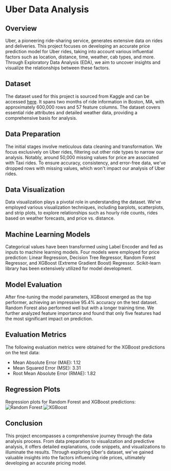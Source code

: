 # Uber Data Analysis

## Overview

Uber, a pioneering ride-sharing service, generates extensive data on rides and deliveries. This project focuses on developing an accurate price prediction model for Uber rides, taking into account various influential factors such as location, distance, time, weather, cab types, and more. Through Exploratory Data Analysis (EDA), we aim to uncover insights and visualize the relationships between these factors.

## Dataset

The dataset used for this project is sourced from Kaggle and can be accessed [here](https://www.kaggle.com/brllrb/uber-and-lyft-dataset-boston-ma). It spans two months of ride information in Boston, MA, with approximately 600,000 rows and 57 feature columns. The dataset covers essential ride attributes and detailed weather data, providing a comprehensive basis for analysis.

## Data Preparation

The initial stages involve meticulous data cleaning and transformation. We focus exclusively on Uber rides, filtering out other ride types to narrow our analysis. Notably, around 50,000 missing values for price are associated with Taxi rides. To ensure accuracy, consistency, and error-free data, we've dropped rows with missing values, which won't impact our analysis of Uber rides.

## Data Visualization

Data visualization plays a pivotal role in understanding the dataset. We've employed various visualization techniques, including barplots, scatterplots, and strip plots, to explore relationships such as hourly ride counts, rides based on weather forecasts, and price vs. distance.

## Machine Learning Models

Categorical values have been transformed using Label Encoder and fed as inputs to machine learning models. Four models were employed for price prediction: Linear Regression, Decision Tree Regressor, Random Forest Regressor, and XGBoost (Extreme Gradient Boost) Regressor. Scikit-learn library has been extensively utilized for model development.

## Model Evaluation

After fine-tuning the model parameters, XGBoost emerged as the top performer, achieving an impressive 95.4% accuracy on the test dataset. Random Forest also performed well but with a longer training time. We further analyzed feature importance and found that only five features had the most significant impact on prediction.

## Evaluation Metrics

The following evaluation metrics were obtained for the XGBoost predictions on the test data:

- Mean Absolute Error (MAE): 1.12
- Mean Squared Error (MSE): 3.31
- Root Mean Absolute Error (RMAE): 1.82

## Regression Plots

Regression plots for Random Forest and XGBoost predictions:
![Random Forest](https://github.com/heet-shahh/Uber-Data-Analysis/assets/141808272/c0cb0341-3747-46f9-9620-c0d37770e23e)
![XGBoost](https://github.com/heet-shahh/Uber-Data-Analysis/assets/141808272/58d4eb45-5989-4c1f-b6c7-d4e73e464ad0)

## Conclusion

This project encompasses a comprehensive journey through the data analysis process. From data preparation to visualization and predictive analysis, it offers detailed explanations, code snippets, and visualizations to illuminate the results. Through exploring Uber's dataset, we've gained valuable insights into the factors influencing ride prices, ultimately developing an accurate pricing model.
